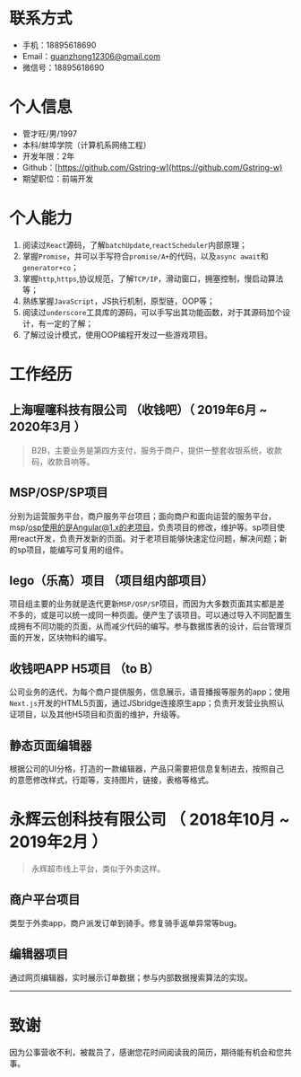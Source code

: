 
# 联系方式
- 手机：18895618690
- Email：guanzhong12306@gmail.com 
- 微信号：18895618690
# 个人信息
 - 管才旺/男/1997
 - 本科/蚌埠学院（计算机系网络工程）
 - 开发年限：2年
 - Github：[https://github.com/Gstring-w](https://github.com/Gstring-w)
 - 期望职位：前端开发

# 个人能力
1. 阅读过```React```源码，了解```batchUpdate```,```reactScheduler```内部原理；
2. 掌握```Promise```，并可以手写符合```promise/A+```的代码，以及```async await```和```generator+co```；
3. 掌握```http```,```https```,协议规范，了解```TCP/IP```，滑动窗口，拥塞控制，慢启动算法等；
4. 熟练掌握```JavaScript```，JS执行机制，原型链，OOP等；
5. 阅读过```underscore```工具库的源码，可以手写出其功能函数，对于其源码加个设计，有一定的了解；
6. 了解过设计模式，使用OOP编程开发过一些游戏项目。

# 工作经历
## 上海喔噻科技有限公司 （收钱吧）（ 2019年6月 ~ 2020年3月 ）
> B2B，主要业务是第四方支付，服务于商户，提供一整套收银系统，收款码，收款音响等。

## MSP/OSP/SP项目
分别为运营服务平台，商户服务平台项目；面向商户和面向运营的服务平台，msp/osp使用的是Angular@1.x的老项目，负责项目的修改，维护等。sp项目使用react开发，负责开发新的页面。对于老项目能够快速定位问题，解决问题；新的sp项目，能编写可复用的组件。

## lego（乐高）项目 （项目组内部项目）
项目组主要的业务就是迭代更新```MSP/OSP/SP```项目，而因为大多数页面其实都是差不多的，或是可以统一成同一种页面。便产生了该项目。可以通过导入不同配置生成拥有不同功能的页面，从而减少代码的编写。参与数据库表的设计，后台管理页面的开发，区块物料的编写。

## 收钱吧APP H5项目 （to B）
公司业务的迭代，为每个商户提供服务，信息展示，语音播报等服务的app；使用```Next.js```开发的HTML5页面，通过JSbridge连接原生app；负责开发营业执照认证项目，以及其他H5项目和页面的维护，升级等。

## 静态页面编辑器
根据公司的UI分格，打造的一款编辑器，产品只需要把信息复制进去，按照自己的意愿修改样式，行距等，支持图片，链接，表格等格式。

# 永辉云创科技有限公司 （ 2018年10月 ~ 2019年2月 ）
> 永辉超市线上平台，类似于外卖这样。

## 商户平台项目 
类型于外卖app，商户派发订单到骑手。修复骑手返单异常等bug。

## 编辑器项目 
通过网页编辑器，实时展示订单数据；参与内部数据搜索算法的实现。

     
---    
# 致谢
因为公事营收不利，被裁员了，感谢您花时间阅读我的简历，期待能有机会和您共事。
      
